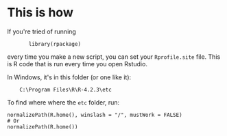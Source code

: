 # This is how #

If you're tried of running 
           
           library(rpackage)

every time you make a new script, you can set your `Rprofile.site` file. This is R code that is run every time you open Rstudio. 

In Windows, it's in this folder (or one like it):

        C:\Program Files\R\R-4.2.3\etc

To find where where the `etc` folder, run:

    normalizePath(R.home(), winslash = "/", mustWork = FALSE)
    # Or
    normalizePath(R.home())
